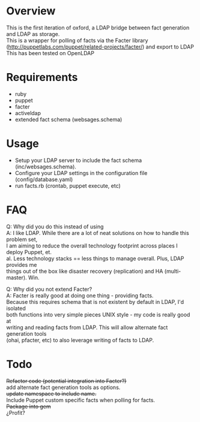# Overview
This is the first iteration of oxford, a LDAP bridge between fact generation and LDAP as storage.  
This is a wrapper for polling of facts via the Facter library (http://puppetlabs.com/puppet/related-projects/facter/) and export to LDAP  
This has been tested on OpenLDAP  

# Requirements
* ruby
* puppet
* facter
* activeldap
* extended fact schema (websages.schema)

# Usage
* Setup your LDAP server to include the fact schema (inc/websages.schema). 
* Configure your LDAP settings in the configuration file (config/database.yaml)
* run facts.rb (crontab, puppet execute, etc)

# FAQ
Q: Why did you do this instead of using <insert technology here>  
A: I like LDAP. While there are a lot of neat solutions on how to handle this problem set,  
   I am aiming to reduce the overall technology footprint across places I deploy Puppet, et.  
   al. Less technology stacks == less things to manage overall. Plus, LDAP provides me  
   things out of the box like disaster recovery (replication) and HA (multi-master). Win.  
   
Q: Why did you not extend Facter?  
A: Facter is really good at doing one thing - providing facts.  
   Because this requires schema that is not existent by default in LDAP, I'd isolated  
   both functions into very simple pieces UNIX style - my code is really good at  
   writing and reading facts from LDAP. This will allow alternate fact generation tools  
   (ohai, pfacter, etc) to also leverage writing of facts to LDAP.  

# Todo
~~Refactor code (potential integration into Facter?)~~  
add alternate fact generation tools as options.  
~~update namespace to include name.~~  
Include Puppet custom specific facts when polling for facts.  
~~Package into gem~~  
¿Profit?  

